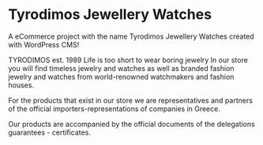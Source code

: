 # Tyrodimos Jewellery Watches
A eCommerce project with the name Tyrodimos Jewellery Watches created with WordPress CMS!


TYRODIMOS est. 1989 
Life is too short to wear boring jewelry
In our store you will find timeless jewelry and watches as well as branded fashion jewelry
and watches from world-renowned watchmakers and fashion houses.

For the products that exist in our store we are representatives and partners of the official importers-representations of companies in Greece.

Our products are accompanied by the official documents of the delegations guarantees - certificates.
